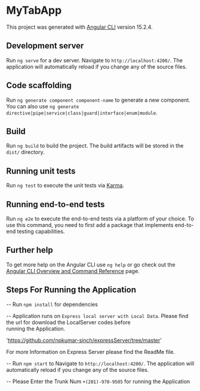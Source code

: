 # MyTabApp

This project was generated with [Angular CLI](https://github.com/angular/angular-cli) version 15.2.4.

## Development server

Run `ng serve` for a dev server. Navigate to `http://localhost:4200/`. The application will automatically reload if you change any of the source files.

## Code scaffolding

Run `ng generate component component-name` to generate a new component. You can also use `ng generate directive|pipe|service|class|guard|interface|enum|module`.

## Build

Run `ng build` to build the project. The build artifacts will be stored in the `dist/` directory.

## Running unit tests

Run `ng test` to execute the unit tests via [Karma](https://karma-runner.github.io).

## Running end-to-end tests

Run `ng e2e` to execute the end-to-end tests via a platform of your choice. To use this command, you need to first add a package that implements end-to-end testing capabilities.

## Further help

To get more help on the Angular CLI use `ng help` or go check out the [Angular CLI Overview and Command Reference](https://angular.io/cli) page.




## Steps For Running the Application

-- Run `npm install` for dependencies 

-- Application runs on `Express local server with Local Data`. Please find the url for download the LocalServer codes before  
   running the Application. 

   'https://github.com/npkumar-sinch/expressServer/tree/master'

   For more Information on Express Server please find the ReadMe file.

-- Run `npm start` to Navigate to `http://localhost:4200/`. The application will automatically reload if you change any of the 
   source files.

-- Please Enter the Trunk Num `+(201)-970-9505` for running the Application




